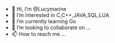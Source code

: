 - 👋 Hi, I’m @Lucymarine
- 👀 I’m interested in C,C++,JAVA,SQL,LUA
- 🌱 I’m currently learning Go
- 💞️ I’m looking to collaborate on ...
- 📫 How to reach me ...



<!---
Lucymarine/Lucymarine is a ✨ special ✨ repository because its `README.md` (this file) appears on your GitHub profile.
You can click the Preview link to take a look at your changes.
--->
